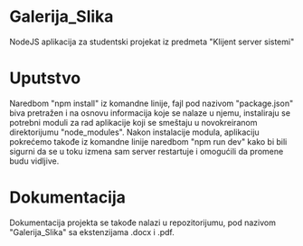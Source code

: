 # Galerija_Slika
NodeJS aplikacija za studentski projekat iz predmeta "Klijent server sistemi"

# Uputstvo
Naredbom "npm install" iz komandne linije, fajl pod nazivom "package.json" biva pretražen i na osnovu informacija koje se nalaze u njemu, instaliraju se potrebni moduli za rad aplikacije koji se smeštaju u novokreiranom direktorijumu "node_modules".
Nakon instalacije modula, aplikaciju pokrećemo takođe iz komandne linije naredbom "npm run dev" kako bi bili sigurni da se u toku izmena sam server restartuje i omogućili da promene budu vidljive.

# Dokumentacija
Dokumentacija projekta se takođe nalazi u repozitorijumu, pod nazivom "Galerija_Slika" sa ekstenzijama .docx i .pdf.
